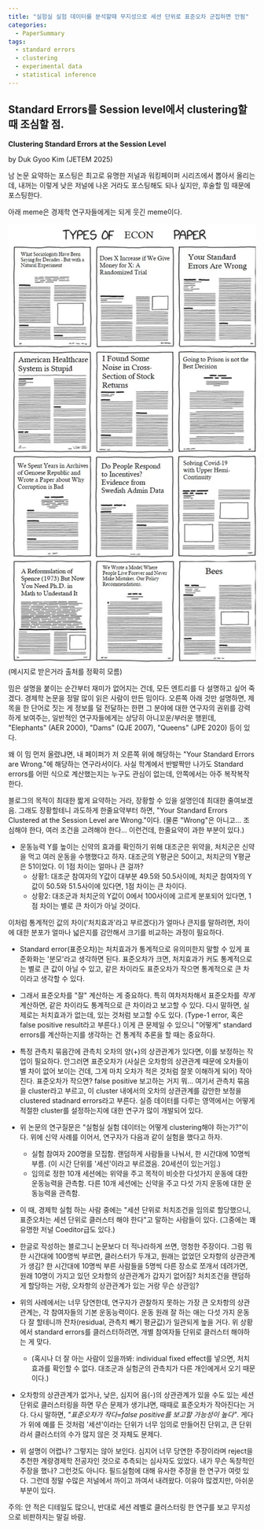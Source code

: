 ```yaml
---
title: "실험실 실험 데이터를 분석할때 무지성으로 세션 단위로 표준오차 군집하면 안됨"
categories:
  - PaperSummary
tags:
  - standard errors
  - clustering
  - experimental data
  - statistical inference
--- 
```


## Standard Errors를 Session level에서 clustering할 때 조심할 점.

**Clustering Standard Errors at the Session Level**

by Duk Gyoo Kim (JETEM 2025)

<!--
Session-specific features of a laboratory experiment, if those exist, do not disappear by clustering standard errors at the session level. Randomly ordering or counterbalancing sessions to deal with sampling issues, cannot justify clustering the standard errors at the session level. Unlike empirical studies, for laboratory experimental studies, the experimental design reflected on the researchers’ intention should primarily determine the clustering level. In a typical controlled laboratory experiment where subjects make choices in the same environment repeatedly, clustering at a participant level is intended by the experimental design, and standard errors could be larger (that is, a statistical inference could be more conservative) when clustered at the individual or decision-group level than the session level. It implies that clustering standard errors at the session level can lead to false-positive treatment effects if it is mistakenly chosen. Having a small per-session sample to increase the number of sessions could yield undesirable heterogeneities that are hard for the experimenter to control or observe.
-->

남 논문 요약하는 포스팅은 최고로 유명한 저널과 워킹페이퍼 시리즈에서 뽑아서 올리는데, 내꺼는 이렇게 낮은 저널에 나온 거라도 포스팅해도 되나 싶지만, 후술할 밈 때문에 포스팅한다. 

아래 meme은 경제학 연구자들에게는 되게 웃긴 meme이다. 
 
![EconPaperMeme](/assets/images/EconPaperMeme.jpg)
(메시지로 받은거라 출처를 정확히 모름)

밈은 설명을 붙이는 순간부터 재미가 없어지는 건데, 모든 엔트리를 다 설명하고 싶어 죽겠다. 경제학 논문을 정말 많이 읽은 사람이 만든 밈이다. 오른쪽 아래 것만 설명하면, 제목을 한 단어로 짓는 게 정보를 덜 전달하는 한편 그 분야에 대한 연구자의 권위를 강력하게 보여주는, 일반적인 연구자들에게는 상당히 아니꼬운/부러운 행윈데, "Elephants" (AER 2000), "Dams" (QJE 2007), "Queens" (JPE 2020) 등이 있다.

왜 이 밈 먼저 올렸냐면, 내 페이퍼가 저 오른쪽 위에 해당하는 "Your Standard Errors are Wrong."에 해당하는 연구라서이다. 사실 학계에서 반발짝만 나가도 Standard errors를 어떤 식으로 계산했는지는 누구도 관심이 없는데, 안쪽에서는 아주 복작복작 한다.

블로그의 목적이 최대한 짧게 요약하는 거라, 장황할 수 있을 설명인데 최대한 줄여보겠음. 그래도 장황할테니 과도하게 한줄요약부터 하면, "Your Standard Errors Clustered at the Session Level are Wrong."이다. (물론 "Wrong"은 아니고... 조심해야 한다, 여러 조건을 고려해야 한다... 이런건데, 한줄요약이 과한 부분이 있다.)

- 운동능력 Y를 높이는 신약의 효과를 확인하기 위해 대조군은 위약을, 처치군은 신약을 먹고 여러 운동을 수행했다고 하자. 대조군의 Y평균은 50이고, 처치군의 Y평균은 51이었다. 이 1점 차이는 얼마나 큰 걸까? 
	- 상황1: 대조군 참여자의 Y값이 대부분 49.5와 50.5사이에, 처치군 참여자의 Y값이 50.5와 51.5사이에 있다면, 1점 차이는 큰 차이다. 
	- 상황2: 대조군과 처치군의 Y값이 0에서 100사이에 고르게 분포되어 있다면, 1점 차이는 별로 큰 차이가 아닐 것이다.

이처럼 통계적인 값의 차이('처치효과'라고 부르겠다)가 얼마나 큰지를 말하려면, 차이에 대한 분포가 얼마나 넓은지를 감안해서 크기를 비교하는 과정이 필요하다.

- Standard error(표준오차)는 처치효과가 통계적으로 유의미한지 말할 수 있게 표준화화는 '분모'라고 생각하면 된다. 표준오차가 크면, 처치효과가 커도 통계적으로는 별로 큰 값이 아닐 수 있고, 같은 차이라도 표준오차가 작으면 통계적으로 큰 차이라고 생각할 수 있다.

- 그래서 표준오차를 "잘" 계산하는 게 중요하다. 특히 여차저차해서 표준오차를 *작게* 계산하면, 같은 차이라도 통계적으로 큰 차이라고 보고할 수 있다. 다시 말하면, 실제로는 처치효과가 없는데, 있는 것처럼 보고할 수도 있다. (Type-1 error, 혹은 false positive result라고 부른다.) 이게 큰 문제일 수 있으니 "어떻게" standard errors를 계산하는지를 생각하는 건 통계적 추론을 할 때는 중요하다.

- 특정 관측치 묶음간에 관측치 오차의 양(+)의 상관관계가 있다면, 이를 보정하는 작업이 필요하다. 안그러면 표준오차가 (사실은 오차항의 상관관계 때문에 오차들이 별 차이 없어 보이는 건데, 그게 마치 오차가 적은 것처럼 잘못 이해하게 되어) 작아진다. 표준오차가 작으면? false positive 보고하는 거지 뭐... 여기서 관측치 묶음을 cluster라고 부르고, 이 cluster 내에서의 오차의 상관관계를 감안한 보정을 clustered stadnard errors라고 부른다. 실증 데이터를 다루는 영역에서는 어떻게 적절한 cluster를 설정하는지에 대한 연구가 많이 개발되어 있다.

- 위 논문의 연구질문은 "실험실 실험 데이터는 어떻게 clustering해야 하는가?"이다. 위에 신약 사례를 이어서, 연구자가 다음과 같이 실험을 했다고 하자.
	- 실험 참여자 200명을 모집함. 랜덤하게 사람들을 나눠서, 한 시간대에 10명씩 부름. (이 시간 단위를 '세션'이라고 부르겠음. 20세션이 있는거임.)
	- 임의로 정한 10개 세션에는 위약을 주고 목적이 비슷한 다섯가지 운동에 대한 운동능력을 관측함. 다른 10개 세션에는 신약을 주고 다섯 가지 운동에 대한 운동능력을 관측함.
	
- 이 때, 경제학 실험 하는 사람 중에는 "세션 단위로 처치조건을 임의로 할당했으니, 표준오차는 세션 단위로 클러스터 해야 한다"고 말하는 사람들이 있다. (그중에는 꽤 유명한 저널 Coeditor급도 있다.) 

- 한글로 작성하는 블로그니 논문보다 더 적나라하게 쓰면, 멍청한 주장이다. 그럼 뭐 한 시간대에 100명씩 부르면, 클러스터가 두개고, 원래는 없었던 오차항의 상관관계가 생김? 한 시간대에 10명씩 부른 사람들을 5명씩 다른 장소로 쪼개서 데려가면, 원래 10명이 가지고 있던 오차항의 상관관계가 갑자기 없어짐? 처치조건을 랜덤하게 할당하는 거랑, 오차항의 상관관계가 있는 거랑 무슨 상관임? 

- 위의 사례에서는 너무 당연한데, 연구자가 관찰하지 못하는 가장 큰 오차항의 상관관계는, 각 참여자들의 기본 운동능력이다. 운동 원래 잘 하는 애는 다섯 가지 운동 다 잘 할테니까 잔차(residual, 관측치 빼기 평균값)가 일관되게 높을 거다. 위 상황에서 standard errors를 클러스터하려면, 개별 참여자들 단위로 클러스터 해야하는 게 맞다.
  	- (혹시나 더 잘 아는 사람이 있을까봐: individual fixed effect를 넣으면, 처치효과를 확인할 수 없다. 대조군과 실험군의 관측치가 다른 개인에게서 오기 때문이다.) 

- 오차항의 상관관계가 없거나, 낮은, 심지어 음(-)의 상관관계가 있을 수도 있는 세션 단위로 클러스터링을 하면 무슨 문제가 생기냐면, 때때로 표준오차가 작아진다는 거다. 다시 말하면, *"표준오차가 작다=false positive를 보고할 가능성이 높다"*. 게다가 위에 예를 든 것처럼 '세션'이라는 단위가 너무 임의로 만들어진 단위고, 큰 단위라서 클러스터의 수가 많지 않은 것 자체도 문제다. 

- 위 설명이 어렵나? 그렇지는 않아 보인다. 심지어 너무 당연한 주장이라며 reject을 추천한 계량경제학 전공자인 것으로 추측되는 심사자도 있었다. 내가 무슨 독창적인 주장을 했나? 그런것도 아니다. 필드실험에 대해 유사한 주장을 한 연구가 여럿 있다. 그런데 정말 수많은 저널에서 까이고 까여서 내려왔다. 이유야 많겠지만, 아쉬운 부분이 있다.

주의: 안 적은 디테일도 많으니, 반대로 세션 레벨로 클러스터링 한 연구를 보고 무지성으로 비판하지는 말길 바람. 
